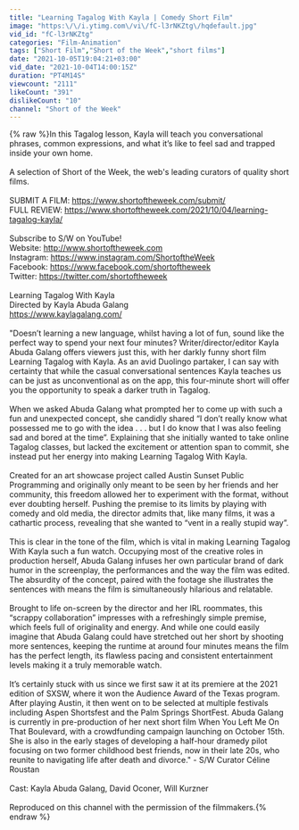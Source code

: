 ```yaml
---
title: "Learning Tagalog With Kayla | Comedy Short Film"
image: "https:\/\/i.ytimg.com\/vi\/fC-l3rNKZtg\/hqdefault.jpg"
vid_id: "fC-l3rNKZtg"
categories: "Film-Animation"
tags: ["Short Film","Short of the Week","short films"]
date: "2021-10-05T19:04:21+03:00"
vid_date: "2021-10-04T14:00:15Z"
duration: "PT4M14S"
viewcount: "2111"
likeCount: "391"
dislikeCount: "10"
channel: "Short of the Week"
---
```

{% raw %}In this Tagalog lesson, Kayla will teach you conversational phrases, common expressions, and what it’s like to feel sad and trapped inside your own home.<br /><br />A selection of Short of the Week, the web's leading curators of quality short films.<br /><br />SUBMIT A FILM: <a rel="nofollow" target="blank" href="https://www.shortoftheweek.com/submit/">https://www.shortoftheweek.com/submit/</a><br />FULL REVIEW: <a rel="nofollow" target="blank" href="https://www.shortoftheweek.com/2021/10/04/learning-tagalog-kayla/">https://www.shortoftheweek.com/2021/10/04/learning-tagalog-kayla/</a><br /><br />Subscribe to S/W on YouTube!<br />Website: <a rel="nofollow" target="blank" href="http://www.shortoftheweek.com">http://www.shortoftheweek.com</a><br />Instagram: <a rel="nofollow" target="blank" href="https://www.instagram.com/ShortoftheWeek">https://www.instagram.com/ShortoftheWeek</a><br />Facebook: <a rel="nofollow" target="blank" href="https://www.facebook.com/shortoftheweek">https://www.facebook.com/shortoftheweek</a><br />Twitter: <a rel="nofollow" target="blank" href="https://twitter.com/shortoftheweek">https://twitter.com/shortoftheweek</a><br /><br />Learning Tagalog With Kayla<br />Directed by Kayla Abuda Galang<br /><a rel="nofollow" target="blank" href="https://www.kaylagalang.com/">https://www.kaylagalang.com/</a><br /><br />&quot;Doesn’t learning a new language, whilst having a lot of fun, sound like the perfect way to spend your next four minutes? Writer/director/editor Kayla Abuda Galang offers viewers just this, with her darkly funny short film Learning Tagalog with Kayla. As an avid Duolingo partaker, I can say with certainty that while the casual conversational sentences Kayla teaches us can be just as unconventional as on the app, this four-minute short will offer you the opportunity to speak a darker truth in Tagalog.<br /><br />When we asked Abuda Galang what prompted her to come up with such a fun and unexpected concept, she candidly shared “I don’t really know what possessed me to go with the idea . . . but I do know that I was also feeling sad and bored at the time”. Explaining that she initially wanted to take online Tagalog classes, but lacked the excitement or attention span to commit, she instead put her energy into making Learning Tagalog With Kayla.<br /><br />Created for an art showcase project called Austin Sunset Public Programming and originally only meant to be seen by her friends and her community, this freedom allowed her to experiment with the format, without ever doubting herself. Pushing the premise to its limits by playing with comedy and old media, the director admits that, like many films, it was a cathartic process, revealing that she wanted to “vent in a really stupid way”.<br /><br />This is clear in the tone of the film, which is vital in making Learning Tagalog With Kayla such a fun watch. Occupying most of the creative roles in production herself, Abuda Galang infuses her own particular brand of dark humor in the screenplay, the performances and the way the film was edited. The absurdity of the concept, paired with the footage she illustrates the sentences with means the film is simultaneously hilarious and relatable.<br /><br />Brought to life on-screen by the director and her IRL roommates, this “scrappy collaboration” impresses with a refreshingly simple premise, which feels full of originality and energy. And while one could easily imagine that Abuda Galang could have stretched out her short by shooting more sentences, keeping the runtime at around four minutes means the film has the perfect length, its flawless pacing and consistent entertainment levels making it a truly memorable watch. <br /><br />It’s certainly stuck with us since we first saw it at its premiere at the 2021 edition of SXSW, where it won the Audience Award of the Texas program. After playing Austin, it then went on to be selected at multiple festivals including Aspen Shortsfest and the Palm Springs ShortFest. Abuda Galang is currently in pre-production of her next short film When You Left Me On That Boulevard, with a crowdfunding campaign launching on October 15th. She is also in the early stages of developing a half-hour dramedy pilot focusing on two former childhood best friends, now in their late 20s, who reunite to navigating life after death and divorce.&quot; - S/W Curator Céline Roustan<br /><br />Cast: Kayla Abuda Galang, David Oconer, Will Kurzner<br /><br />Reproduced on this channel with the permission of the filmmakers.{% endraw %}
